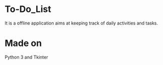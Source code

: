 # To-Do_List
It is a offline application aims at keeping track of daily activities and tasks.

# Made on 
Python 3 and Tkinter
